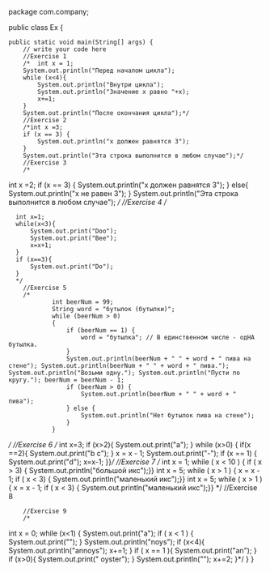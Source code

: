 package com.company;

public class Ex {

    public static void main(String[] args) {
        // write your code here
        //Exercise 1
        /*  int x = 1;
        System.out.println("Перед началом цикла");
        while (x<4){
            System.out.println("Внутри цикла");
            System.out.println("Значение х равно "+x);
            x+=1;
        }
        System.out.println("После окончания цикла");*/
        //Exercise 2
        /*int x =3;
        if (x == 3) {
            System.out.println("х должен равнятся 3");
        }
        System.out.println("Эта строка выполнится в любом случае");*/
        //Exercise 3
        /*
int x =2;
        if (x == 3) {
            System.out.println("х должен равнятся 3");
        } else{
        System.out.println("х не равен 3");
        }
        System.out.println("Эта строка выполнится в любом случае");
        */
        //Exercise 4
        /*

      int x=1;
      while(x<3){
          System.out.print("Doo");
          System.out.print("Bee");
          x=x+1;
      }
      if (x==3){
          System.out.print("Do");
      }
      */
        //Exercise 5
        /*
                int beerNum = 99;
                String word = "бутылок (бутылки)";
                while (beerNum > 0)
                {
                    if (beerNum == 1) {
                        word = "бутылка"; // В единственном числе - одНА бутылка.
                    }
                    System.out.println(beerNum + " " + word + " пива на стене"); System.out.println(beerNum + " " + word + " пива."); System.out.println("Возьми одну."); System.out.println("Пусти по кругу."); beerNum = beerNum - 1;
                    if (beerNum > 0) {
                        System.out.println(beerNum + " " + word + " пива");
                    } else {
                        System.out.println("Нет бутылок пива на стене");
                    }
                }
*/
        //Exercise 6
        /*
int x=3;
if (x>2){
    System.out.print("a");
}
        while (x>0) {
            if(x ==2){
            System.out.print("b c");
        }
            x = x - 1;
            System.out.print("-");
            if (x == 1) {
                System.out.print("d");
                x=x-1;
        }}*/
        //Exercise 7
        /*
int x = 1;
while ( x < 10 ) {
if ( x > 3) {
System.out.println("большой икс");}}
int x = 5;
while ( x > 1 ) {
x = x - 1;
if ( x < 3) {
System.out.println("маленький икс");}}
int x = 5;
while ( x > 1 ) {
x = x - 1;
if ( x < 3) {
System.out.println("маленький икс");}}
         */
        //Exercise 8

        //Exercise 9
        /*
int x = 0;
while (x<1) {
    System.out.print("a");
if ( x < 1 ) {
    System.out.print("");
}
        System.out.println("noys");
if (x<4){
    System.out.println("annoys");
    x+=1;
}
if ( x == 1 ){
    System.out.print("an");
}
if (x>0){
    System.out.print(" oyster");
}
System.out.println("");
x+=2;
    }*/
}
}
